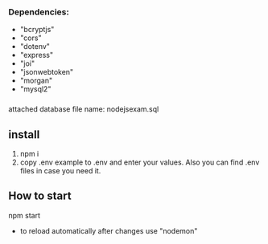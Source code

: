 ### Dependencies:

- "bcryptjs"
- "cors"
- "dotenv"
- "express"
- "joi"
- "jsonwebtoken"
- "morgan"
- "mysql2"

###

attached database file name: nodejsexam.sql

## install

1. npm i
2. copy .env example to .env and enter your values. Also you can find .env files in case you need it.

## How to start

npm start

- to reload automatically after changes use "nodemon"
